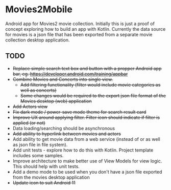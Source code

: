 # Movies2Mobile
Android app for Movies2 movie collection.  Initially this is just a proof of concept exploring how to build an app with Kotlin.  Currently the data source for movies is a json file that has been exported from a separate movie collection desktop application.

## TODO
- ~~Replace simple search text box and button with a propper Android app bar, eg. https://developer.android.com/training/appbar~~
- ~~Combine Movies and Concerts into single view.~~
  - ~~Add filtering functionality (filter would include movie categories as well as concerts)~~
  - ~~Some changes would be required to the export json file format of the Movies desktop (web) application~~
- ~~Add Actors view~~
- ~~Fix dark mode / power-save mode theme for search result card~~
- ~~Improve UX around applying filter.  Filter icon should indicate if filter is applied (or  not)~~
- Data loading/searching should be asynchronous
- ~~Add ability to hyperlink between movies and actors~~
- Add ability to get movie data from a web service (instead of or as well as json file in file system).  
- Add unit tests - explore how to do this with Kotlin. Project template includes some samples.
- Improve architecture to make better use of View Models for view logic.  This should help with unit tests.
- Add a demo mode to be used when you don't have a json file exported from the movies desktop application
- ~~Update icon to suit Android 11~~
 

